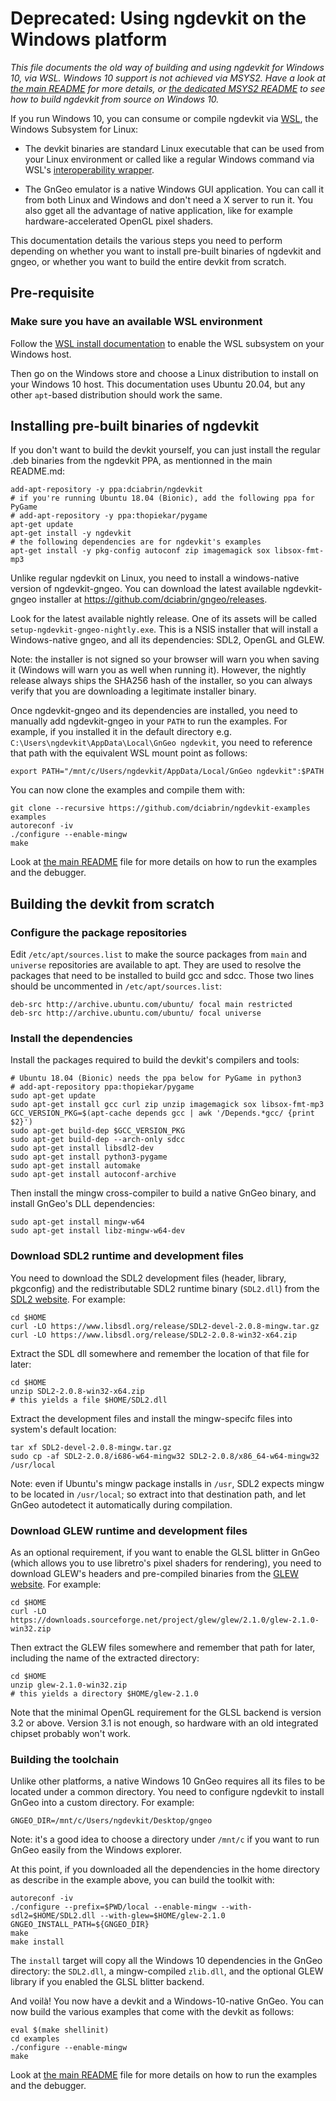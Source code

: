 # Deprecated: Using ngdevkit on the Windows platform

_This file documents the old way of building and using ngdevkit
for Windows 10, via WSL. Windows 10 support is not achieved
via MSYS2. Have a look at [the main README](README.md) for
more details, or [the dedicated MSYS2 README](README-msys2.md)
to see how to build ngdevkit from source on Windows 10._


If you run Windows 10, you can consume or compile ngdevkit via [WSL][wsl],
the Windows Subsystem for Linux:

   * The devkit binaries are standard Linux executable that can be
     used from your Linux environment or called like a regular Windows
     command via WSL's [interoperability wrapper][interop].

   * The GnGeo emulator is a native Windows GUI application. You
     can call it from both Linux and Windows and don't need a
     X server to run it. You also gget all the advantage of native
     application, like for example hardware-accelerated OpenGL
     pixel shaders.

This documentation details the various steps you need to perform
depending on whether you want to install pre-built binaries of
ngdevkit and gngeo, or whether you want to build the entire devkit
from scratch.

## Pre-requisite

### Make sure you have an available WSL environment

Follow the
[WSL install documentation](https://docs.microsoft.com/en-us/windows/wsl/install-win10)
to enable the WSL subsystem on your Windows host.

Then go on the Windows store and choose a Linux distribution to
install on your Windows 10 host. This documentation uses Ubuntu 20.04,
but any other `apt`-based distribution should work the same.

## Installing pre-built binaries of ngdevkit

If you don't want to build the devkit yourself, you can just
install the regular .deb binaries from the ngdevkit PPA,
as mentionned in the main README.md:

    add-apt-repository -y ppa:dciabrin/ngdevkit
    # if you're running Ubuntu 18.04 (Bionic), add the following ppa for PyGame
    # add-apt-repository -y ppa:thopiekar/pygame
    apt-get update
    apt-get install -y ngdevkit
    # the following dependencies are for ngdevkit's examples
    apt-get install -y pkg-config autoconf zip imagemagick sox libsox-fmt-mp3

Unlike regular ngdevkit on Linux, you need to install a windows-native
version of ngdevkit-gngeo. You can download the latest available
ngdevkit-gngeo installer at
https://github.com/dciabrin/gngeo/releases.

Look for the latest available nightly release. One of its assets
will be called `setup-ngdevkit-gngeo-nightly.exe`. This is a NSIS
installer that will install a Windows-native gngeo, and all its
dependencies: SDL2, OpenGL and GLEW.

Note: the installer is not signed so your browser will warn you when
saving it (Windows will warn you as well when running it). However,
the nightly release always ships the SHA256 hash of the installer, so
you can always verify that you are downloading a legitimate installer
binary.

Once ngdevkit-gngeo and its dependencies are installed, you need to
manually add ngdevkit-gngeo in your `PATH` to run the examples. For
example, if you installed it in the default directory e.g.
`C:\Users\ngdevkit\AppData\Local\GnGeo ngdevkit`, you need to
reference that path with the equivalent WSL mount point as follows:

    export PATH="/mnt/c/Users/ngdevkit/AppData/Local/GnGeo ngdevkit":$PATH

You can now clone the examples and compile them with:

    git clone --recursive https://github.com/dciabrin/ngdevkit-examples examples
    autoreconf -iv
    ./configure --enable-mingw
    make

Look at [the main README](README.md) file for more details on
how to run the examples and the debugger.


## Building the devkit from scratch

### Configure the package repositories

Edit `/etc/apt/sources.list` to make the source packages from `main`
and `universe` repositories are available to apt. They are used to
resolve the packages that need to be installed to build gcc and
sdcc. Those two lines should be uncommented in
`/etc/apt/sources.list`:

    deb-src http://archive.ubuntu.com/ubuntu/ focal main restricted
    deb-src http://archive.ubuntu.com/ubuntu/ focal universe

### Install the dependencies

Install the packages required to build the devkit's compilers and
tools:

    # Ubuntu 18.04 (Bionic) needs the ppa below for PyGame in python3
    # add-apt-repository ppa:thopiekar/pygame
    sudo apt-get update
    sudo apt-get install gcc curl zip unzip imagemagick sox libsox-fmt-mp3
    GCC_VERSION_PKG=$(apt-cache depends gcc | awk '/Depends.*gcc/ {print $2}')
    sudo apt-get build-dep $GCC_VERSION_PKG
    sudo apt-get build-dep --arch-only sdcc
    sudo apt-get install libsdl2-dev
    sudo apt-get install python3-pygame
    sudo apt-get install automake
    sudo apt-get install autoconf-archive

Then install the mingw cross-compiler to build a native GnGeo binary,
and install GnGeo's DLL dependencies:

    sudo apt-get install mingw-w64
    sudo apt-get install libz-mingw-w64-dev

### Download SDL2 runtime and development files

You need to download the SDL2 development files (header, library,
pkgconfig) and the redistributable SDL2 runtime binary
(`SDL2.dll`) from the [SDL2 website](https://www.libsdl.org/download-2.0.php).
For example:

    cd $HOME
    curl -LO https://www.libsdl.org/release/SDL2-devel-2.0.8-mingw.tar.gz
    curl -LO https://www.libsdl.org/release/SDL2-2.0.8-win32-x64.zip

Extract the SDL dll somewhere and remember the location of that file
for later:

    cd $HOME
    unzip SDL2-2.0.8-win32-x64.zip
    # this yields a file $HOME/SDL2.dll

Extract the development files and install the mingw-specifc files
into system's default location:

    tar xf SDL2-devel-2.0.8-mingw.tar.gz
    sudo cp -af SDL2-2.0.8/i686-w64-mingw32 SDL2-2.0.8/x86_64-w64-mingw32 /usr/local

Note: even if Ubuntu's mingw package installs in `/usr`, SDL2 expects
mingw to be located in `/usr/local`; so extract into that destination
path, and let GnGeo autodetect it automatically during compilation.

### Download GLEW runtime and development files

As an optional requirement, if you want to enable the GLSL blitter in
GnGeo (which allows you to use libretro's pixel shaders for
rendering), you need to download GLEW's headers and pre-compiled
binaries from the [GLEW website](http://glew.sourceforge.net/). For
example:

    cd $HOME
    curl -LO https://downloads.sourceforge.net/project/glew/glew/2.1.0/glew-2.1.0-win32.zip

Then extract the GLEW files somewhere and remember that path for
later, including the name of the extracted directory:

    cd $HOME
    unzip glew-2.1.0-win32.zip
    # this yields a directory $HOME/glew-2.1.0

Note that the minimal OpenGL requirement for the GLSL backend is
version 3.2 or above. Version 3.1 is not enough, so hardware with
an old integrated chipset probably won't work.


### Building the toolchain

Unlike other platforms, a native Windows 10 GnGeo requires all
its files to be located under a common directory. You need to
configure ngdevkit to install GnGeo into a custom directory.
For example:

    GNGEO_DIR=/mnt/c/Users/ngdevkit/Desktop/gngeo

Note: it's a good idea to choose a directory under `/mnt/c` if you
want to run GnGeo easily from the Windows explorer.

At this point, if you downloaded all the dependencies in the home
directory as describe in the example above, you can build the
toolkit with:

    autoreconf -iv
    ./configure --prefix=$PWD/local --enable-mingw --with-sdl2=$HOME/SDL2.dll --with-glew=$HOME/glew-2.1.0 GNGEO_INSTALL_PATH=${GNGEO_DIR}
    make
    make install

The `install` target will copy all the Windows 10 dependencies in
the GnGeo directory: the `SDL2.dll`, a mingw-compiled `zlib.dll`,
and the optional GLEW library if you enabled the GLSL blitter
backend.

And voilà! You now have a devkit and a Windows-10-native GnGeo.
You can now build the various examples that come with the devkit
as follows:

    eval $(make shellinit)
    cd examples
    ./configure --enable-mingw
    make

Look at [the main README](README.md) file for more details on
how to run the examples and the debugger.

[wsl]: https://docs.microsoft.com/en-us/windows/wsl/install-win10
[interop]: https://docs.microsoft.com/en-us/windows/wsl/interop
